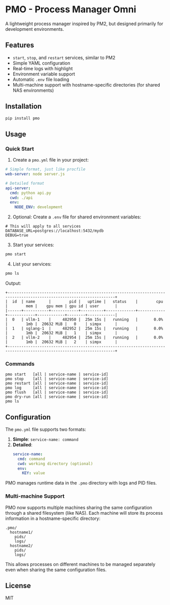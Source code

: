 # PMO - Process Manager Omni

A lightweight process manager inspired by PM2, but designed primarily for development environments.

## Features

- `start`, `stop`, and `restart` services, similar to PM2
- Simple YAML configuration
- Real-time logs with highlight
- Environment variable support
- Automatic `.env` file loading
- Multi-machine support with hostname-specific directories (for shared NAS environments)

## Installation

```bash
pip install pmo
```

## Usage

### Quick Start

1. Create a `pmo.yml` file in your project:

```yaml
# Simple format, just like procfile
web-server: node server.js

# Detailed format
api-server:
  cmd: python api.py
  cwd: ./api
  env:
    NODE_ENV: development
```

2. Optional: Create a `.env` file for shared environment variables:

```
# This will apply to all services
DATABASE_URL=postgres://localhost:5432/mydb
DEBUG=true
```

3. Start your services:

```bash
pmo start
```

4. List your services:

```bash
pmo ls
```

Output:

```plaintext
+---------------------------------------------------------------------------------------------------------------------+
|  id  | name      |        pid |   uptime |   status    |        cpu |        mem |    gpu mem | gpu id | user       |
|------+-----------+------------+----------+-------------+------------+------------+------------+--------+------------|
|  0   | vllm-1    |     482950 |  25m 15s |   running   |       0.0% |        1mb |  20632 MiB |   0    | simpx      |
|  1   | sglang-1  |     482952 |  25m 15s |   running   |       0.0% |        1mb |  20632 MiB |   1    | simpx      |
|  2   | vllm-2    |     482954 |  25m 15s |   running   |       0.0% |        1mb |  20632 MiB |   2    | simpx      |
+---------------------------------------------------------------------------------------------------------------------+
```

### Commands

```
pmo start   [all | service-name | service-id]
pmo stop    [all | service-name | service-id]
pmo restart [all | service-name | service-id]
pmo log     [all | service-name | service-id]
pmo flush   [all | service-name | service-id]
pmo dry-run [all | service-name | service-id]
pmo ls

```

## Configuration

The `pmo.yml` file supports two formats:

1. **Simple**: `service-name: command`
2. **Detailed**:
   ```yaml
   service-name:
     cmd: command
     cwd: working directory (optional)
     env:
       KEY: value
   ```

PMO manages runtime data in the `.pmo` directory with logs and PID files.

### Multi-machine Support

PMO now supports multiple machines sharing the same configuration through a shared filesystem (like NAS). Each machine will store its process information in a hostname-specific directory:

```
.pmo/
  hostname1/
    pids/
    logs/
  hostname2/
    pids/
    logs/
```

This allows processes on different machines to be managed separately even when sharing the same configuration files.

## License

MIT
